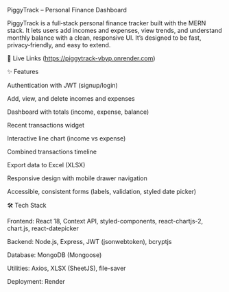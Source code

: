 PiggyTrack – Personal Finance Dashboard

PiggyTrack is a full‑stack personal finance tracker built with the MERN stack. It lets users add incomes and expenses, view trends, and understand monthly balance with a clean, responsive UI. It’s designed to be fast, privacy‑friendly, and easy to extend.


🚀 Live Links
(https://piggytrack-vbyp.onrender.com)


✨ Features

Authentication with JWT (signup/login)

Add, view, and delete incomes and expenses

Dashboard with totals (income, expense, balance)

Recent transactions widget

Interactive line chart (income vs expense)

Combined transactions timeline

Export data to Excel (XLSX)

Responsive design with mobile drawer navigation

Accessible, consistent forms (labels, validation, styled date picker)


🛠 Tech Stack

Frontend: React 18, Context API, styled-components, react-chartjs-2, chart.js, react-datepicker

Backend: Node.js, Express, JWT (jsonwebtoken), bcryptjs

Database: MongoDB (Mongoose)

Utilities: Axios, XLSX (SheetJS), file-saver

Deployment: Render
